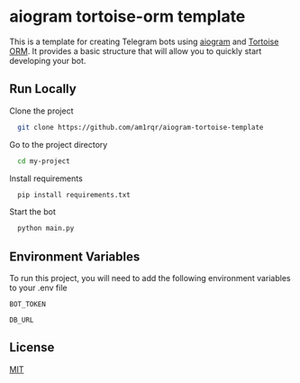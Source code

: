 
# aiogram tortoise-orm template
This is a template for creating Telegram bots using [aiogram](https://github.com/aiogram/aiogram) and [Tortoise ORM](https://tortoise-orm.readthedocs.io/en/latest/). It provides a basic structure that will allow you to quickly start developing your bot.
## Run Locally

Clone the project

```bash
  git clone https://github.com/am1rqr/aiogram-tortoise-template
```

Go to the project directory

```bash
  cd my-project
```

Install requirements

```bash
  pip install requirements.txt
```

Start the bot

```bash
  python main.py
```


## Environment Variables

To run this project, you will need to add the following environment variables to your .env file

`BOT_TOKEN`

`DB_URL`


## License

[MIT](https://choosealicense.com/licenses/mit/)